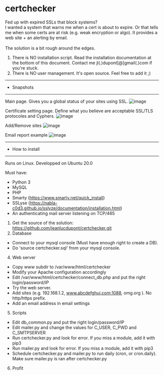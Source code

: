 # certchecker
Fed up with expired SSLs that block systems?<br>
I wanted a system that warns me when a cert is about to expire. Or that tells me when some certs are at risk (e.g. weak encryption or algo). It provides a web site + an alerting by email.<br>
<br>
The solution is a bit rough around the edges. 
1. There is NO installation script. Read the installation documentation at the bottom of this document. Contact me jl(.)dupont[@]gmail(.)com if you're stuck.
2. There is NO user management. It's open source. Feel free to add it ;)

------------------------------------------------
- Snapshots
------------------------------------------------
Main page. Gives you a global status of your sites using SSL.
![image](https://user-images.githubusercontent.com/103344686/175818325-e0a95d46-338e-4088-874c-f16da7b14d0d.png)

Certificate setting page. Define what you believe are acceptable SSL/TLS protocoles and Cyphers. 
![image](https://user-images.githubusercontent.com/103344686/175818377-568a1d1d-247b-4cf9-9e54-0da6bbde4dd9.png)

Add/Remove sites
![image](https://user-images.githubusercontent.com/103344686/175818450-94e965ec-4287-49f7-87c6-6659a2e44e95.png)

Email report example
![image](https://user-images.githubusercontent.com/103344686/175818571-987c6de1-4e8e-4b4f-85a3-ed8f3064ddb5.png)


------------------------------------------------
- How to install
------------------------------------------------
Runs on Linux. Developped on Ubuntu 20.0

Must have:
- Python 3
- MySQL
- PHP
- Smarty (https://www.smarty.net/quick_install)
- SSLyse (https://nabla-c0d3.github.io/sslyze/documentation/installation.html) 
- An authenticating mail server listening on TCP/465


1. Get the source of the solution: https://github.com/jeanlucdupont/certchecker.git
3. Database
- Connect to your mysql console (Must have enough right to create a DB).
- Do 'source certchecker.sql' from your mysql console.
4. Web server
- Copy www subdir to /var/www/html/certchecker
- Modify your Apache configuration accordingly
- Edit /var/www/html/certchecker/connect_db.php and put the right login/password/IP
- Try the web server. 
- Add sites (e.g.  192.168.1.2, www.abcdefghuj.com:1088, omg.org ). No http/https prefix.
- Add an email address in email settings
5. Scripts
- Edit db_common.py and put the right login/password/IP
- Edit mailer.py and change the values for C_USER, C_PWD and C_SMTPSERVER
- Run certchecker.py and look for error. If you miss a module, add it with pip3
- Run mailer.py and look for error. If you miss a module, add it with pip3
- Schedule certchecker.py and mailer.py to run daily (cron, or cron.daily). Make sure mailer.py is ran after certchecker.py
6. Profit
